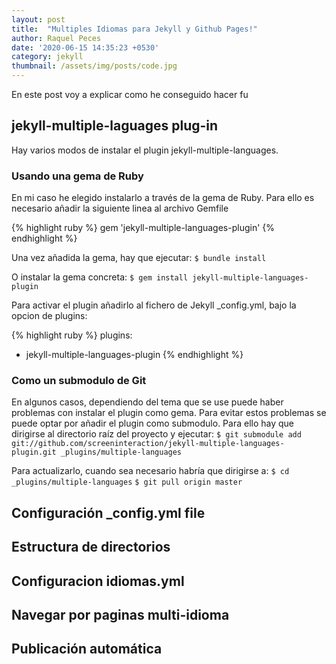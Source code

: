 ```yaml
---
layout: post
title:  "Multiples Idiomas para Jekyll y Github Pages!"
author: Raquel Peces
date: '2020-06-15 14:35:23 +0530'
category: jekyll
thumbnail: /assets/img/posts/code.jpg
---
```

En este post voy a explicar como he conseguido hacer fu



## jekyll-multiple-laguages plug-in

Hay varios modos de instalar el plugin jekyll-multiple-languages. 

### Usando una gema de Ruby

En mi caso he elegido instalarlo a través de la gema de Ruby.
Para ello es necesario añadir la siguiente linea al archivo Gemfile

{% highlight ruby %}
gem 'jekyll-multiple-languages-plugin'
{% endhighlight %}

Una vez añadida la gema, hay que ejecutar:
`$ bundle install`

O instalar la gema concreta:
`$ gem install jekyll-multiple-languages-plugin`

Para activar el plugin añadirlo al fichero de Jekyll _config.yml, bajo la opcion de plugins:

{% highlight ruby %}
plugins:
  - jekyll-multiple-languages-plugin
{% endhighlight %}


### Como un submodulo de Git

En algunos casos, dependiendo del tema que se use puede haber problemas con instalar el plugin como gema. Para evitar estos problemas se puede optar por añadir el plugin como submodulo. Para ello hay que dirigirse al directorio raíz del proyecto y ejecutar:
`$ git submodule add git://github.com/screeninteraction/jekyll-multiple-languages-plugin.git _plugins/multiple-languages`

Para actualizarlo, cuando sea necesario habría que dirigirse a:
`$ cd _plugins/multiple-languages`
`$ git pull origin master`


## Configuración _config.yml file


## Estructura de directorios


## Configuracion idiomas.yml


## Navegar por paginas multi-idioma


## Publicación automática